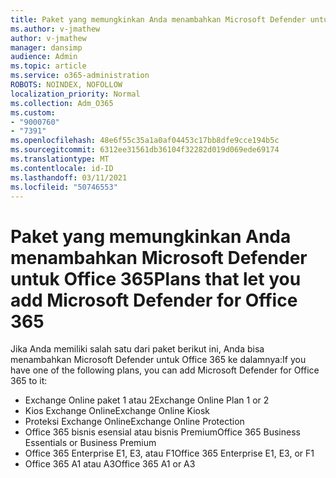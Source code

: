 ```yaml
---
title: Paket yang memungkinkan Anda menambahkan Microsoft Defender untuk Office 365
ms.author: v-jmathew
author: v-jmathew
manager: dansimp
audience: Admin
ms.topic: article
ms.service: o365-administration
ROBOTS: NOINDEX, NOFOLLOW
localization_priority: Normal
ms.collection: Adm_O365
ms.custom:
- "9000760"
- "7391"
ms.openlocfilehash: 48e6f55c35a1a0af04453c17bb8dfe9cce194b5c
ms.sourcegitcommit: 6312ee31561db36104f32282d019d069ede69174
ms.translationtype: MT
ms.contentlocale: id-ID
ms.lasthandoff: 03/11/2021
ms.locfileid: "50746553"
---
```

# <a name="plans-that-let-you-add-microsoft-defender-for-office-365"></a><span data-ttu-id="b85b8-102">Paket yang memungkinkan Anda menambahkan Microsoft Defender untuk Office 365</span><span class="sxs-lookup"><span data-stu-id="b85b8-102">Plans that let you add Microsoft Defender for Office 365</span></span>

<span data-ttu-id="b85b8-103">Jika Anda memiliki salah satu dari paket berikut ini, Anda bisa menambahkan Microsoft Defender untuk Office 365 ke dalamnya:</span><span class="sxs-lookup"><span data-stu-id="b85b8-103">If you have one of the following plans, you can add Microsoft Defender for Office 365 to it:</span></span>

- <span data-ttu-id="b85b8-104">Exchange Online paket 1 atau 2</span><span class="sxs-lookup"><span data-stu-id="b85b8-104">Exchange Online Plan 1 or 2</span></span>
- <span data-ttu-id="b85b8-105">Kios Exchange Online</span><span class="sxs-lookup"><span data-stu-id="b85b8-105">Exchange Online Kiosk</span></span>
- <span data-ttu-id="b85b8-106">Proteksi Exchange Online</span><span class="sxs-lookup"><span data-stu-id="b85b8-106">Exchange Online Protection</span></span>
- <span data-ttu-id="b85b8-107">Office 365 bisnis esensial atau bisnis Premium</span><span class="sxs-lookup"><span data-stu-id="b85b8-107">Office 365 Business Essentials or Business Premium</span></span>
- <span data-ttu-id="b85b8-108">Office 365 Enterprise E1, E3, atau F1</span><span class="sxs-lookup"><span data-stu-id="b85b8-108">Office 365 Enterprise E1, E3, or F1</span></span>
- <span data-ttu-id="b85b8-109">Office 365 A1 atau A3</span><span class="sxs-lookup"><span data-stu-id="b85b8-109">Office 365 A1 or A3</span></span>
